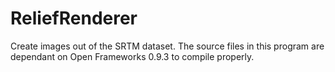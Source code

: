 # ReliefRenderer
Create images out of the SRTM dataset.
The source files in this program are dependant on Open Frameworks 0.9.3 to compile properly.
